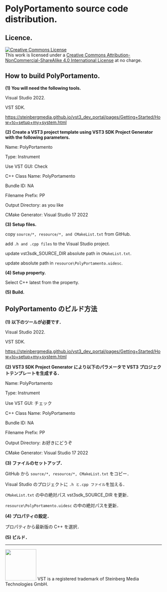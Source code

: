 # PolyPortamento source code distribution.

## Licence.

<a rel="license" href="http://creativecommons.org/licenses/by-nc-sa/4.0/"><img alt="Creative Commons License" style="border-width:0" src="https://i.creativecommons.org/l/by-nc-sa/4.0/88x31.png" /></a><br />This work is licensed under a <a rel="license" href="http://creativecommons.org/licenses/by-nc-sa/4.0/">Creative Commons Attribution-NonCommercial-ShareAlike 4.0 International License</a> at no charge.

## How to build PolyPortamento.

**(1) You will need the following tools.**

Visual Studio 2022.

VST SDK.

https://steinbergmedia.github.io/vst3_dev_portal/pages/Getting+Started/How+to+setup+my+system.html

**(2) Create a VST3 project template using VST3 SDK Project Generator with the following parameters.**

Name: PolyPortamento

Type: Instrument

Use VST GUI: Check

C++ Class Name: PolyPortamento

Bundle ID: NA

Filename Prefix: PP

Output Directory: as you like

CMake Generator: Visual Studio 17 2022

**(3) Setup files.**

copy `source/*, resource/*, and CMakeList.txt` from GitHub.

add `.h and .cpp files` to the Visual Studio project.

update vst3sdk_SOURCE_DIR absolute path in `CMakeList.txt`.

update absolute path in `resource\PolyPortamento.uidesc`.

**(4) Setup property.**

Select C++ latest from the property.

**(5) Build.**

## PolyPortamento のビルド方法

**(1) 以下のツールが必要です．**

Visual Studio 2022.

VST SDK.

https://steinbergmedia.github.io/vst3_dev_portal/pages/Getting+Started/How+to+setup+my+system.html

**(2) VST3 SDK Project Generator により以下のパラメータで VST3 プロジェクトテンプレートを生成する．**

Name: PolyPortamento

Type: Instrument

Use VST GUI: チェック

C++ Class Name: PolyPortamento

Bundle ID: NA

Filename Prefix: PP

Output Directory: お好きにどうぞ

CMake Generator: Visual Studio 17 2022

**(3) ファイルのセットアップ．**

GitHub から `source/*, resource/*, CMakeList.txt` をコピー．

Visual Studio のプロジェクトに `.h と.cpp ファイル`を加える．

`CMakeList.txt` の中の絶対パス vst3sdk_SOURCE_DIR を更新．

`resource\PolyPortamento.uidesc` の中の絶対パスを更新．

**(4) プロパティの設定．**

プロパティから最新版の C++ を選択．

**(5) ビルド．**

---
<img width="100" src="https://user-images.githubusercontent.com/67182469/130337395-b8ab38cd-e66e-4056-b441-49d33337410e.png">
VST is a registered trademark of Steinberg Media Technologies GmbH.
